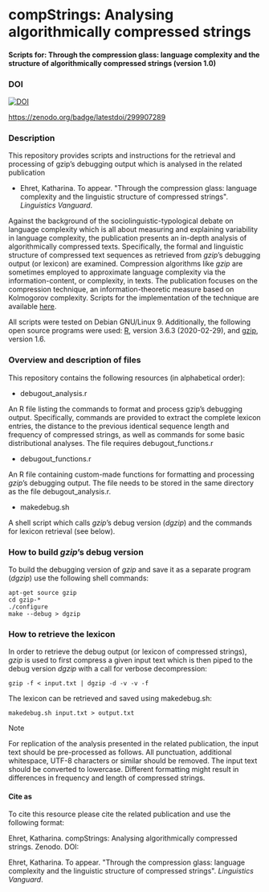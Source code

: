 # compStrings: Analysing algorithmically compressed strings

#### Scripts for: Through the compression glass: language complexity and the structure of algorithmically compressed strings (version 1.0)

### DOI

[![DOI](https://zenodo.org/badge/299907289.svg)](https://zenodo.org/badge/latestdoi/299907289)

https://zenodo.org/badge/latestdoi/299907289

### Description

This repository provides scripts and instructions for the retrieval and processing of gzip’s debugging output which is analysed in the related publication

- Ehret, Katharina. To appear. "Through the compression glass: language complexity and the linguistic structure of compressed strings". *Linguistics Vanguard*.

Against the background of the sociolinguistic-typological debate on language complexity which is all about measuring and explaining variability in language complexity, the publication presents an in-depth analysis of algorithmically compressed texts. Specifically, the formal and linguistic structure of compressed text sequences as retrieved from *gzip*’s debugging output (or lexicon) are examined. Compression algorithms like *gzip* are sometimes employed to approximate language complexity via the information-content, or complexity, in texts. The publication focuses on the compression technique, an information-theoretic measure based on Kolmogorov complexity. Scripts for the implementation of the technique are available [here](https://github.com/katehret/measuring-language-complexity).

All scripts were tested on Debian GNU/Linux 9. Additionally, the following open source programs were used: [R](https://www.r-project.org/), version 3.6.3 (2020-02-29), and [gzip](https://www.gzip.org/), version 1.6.


### Overview and description of files

This repository contains the following resources (in alphabetical order):

* debugout_analysis.r

An R file listing the commands to format and process gzip’s debugging output. Specifically, commands are provided to extract the complete lexicon entries, the distance to the previous identical sequence length and frequency of compressed strings, as well as commands for some basic distributional analyses. The file requires debugout_functions.r

* debugout_functions.r

An R file containing custom-made functions for formatting and processing *gzip*’s debugging output. The file needs to be stored in the same directory as the file debugout_analysis.r. 

* makedebug.sh

A shell script which calls *gzip*’s debug version (*dgzip*) and the commands for lexicon retrieval (see below).


### How to build *gzip*’s debug version

To build the debugging version of *gzip* and save it as a separate program (*dgzip*) use the following shell commands:

    apt-get source gzip
    cd gzip-*
    ./configure
    make --debug > dgzip

### How to retrieve the lexicon

In order to retrieve the debug output (or lexicon of compressed strings), *gzip* is used to first compress a given input text which is then piped to the debug version *dgzip* with a call for verbose decompression:

    gzip -f < input.txt | dgzip -d -v -v -f 

The lexicon can be retrieved and saved using makedebug.sh: 

    makedebug.sh input.txt > output.txt

> [!NOTE]
> For replication of the analysis presented in the related publication, the input text should be pre-processed as follows. All punctuation, additional whitespace, UTF-8 characters or similar should be removed. The input
> text should be converted to lowercase. Different formatting might result in differences in frequency and length of compressed strings.

#### Cite as

To cite this resource please cite the related publication and use the following format:

Ehret, Katharina. compStrings: Analysing algorithmically compressed strings. Zenodo. DOI: 

Ehret, Katharina. To appear. "Through the compression glass: language complexity and the linguistic structure of compressed strings". *Linguistics Vanguard*.


